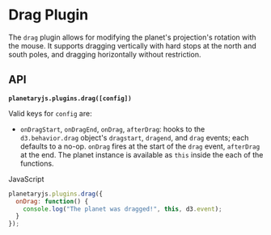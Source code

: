 Drag Plugin
===========

The `drag` plugin allows for modifying the planet's projection's rotation with the mouse. It supports dragging vertically with hard stops at the north and south poles, and dragging horizontally without restriction.

API
---

**`planetaryjs.plugins.drag([config])`**

Valid keys for `config` are:

* `onDragStart`, `onDragEnd`, `onDrag`, `afterDrag`: hooks to the `d3.behavior.drag` object's `dragstart`, `dragend`, and `drag` events; each defaults to a no-op. `onDrag` fires at the start of the `drag` event, `afterDrag` at the end. The planet instance is available as `this` inside the each of the functions.

<div class='ui raised segment'>
<div class='ui red ribbon label'>JavaScript</div>

```javascript
planetaryjs.plugins.drag({
  onDrag: function() {
    console.log("The planet was dragged!", this, d3.event);
  }
});
```
</div>
